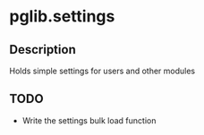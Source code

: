 # pglib.settings
## Description
Holds simple settings for users and other modules

## TODO
* Write the settings bulk load function
